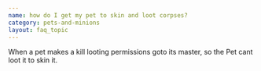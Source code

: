 ```yaml
---
name: how do I get my pet to skin and loot corpses?
category: pets-and-minions
layout: faq_topic
---
```

When a pet makes a kill looting permissions goto its master, so the Pet cant loot it to skin it.